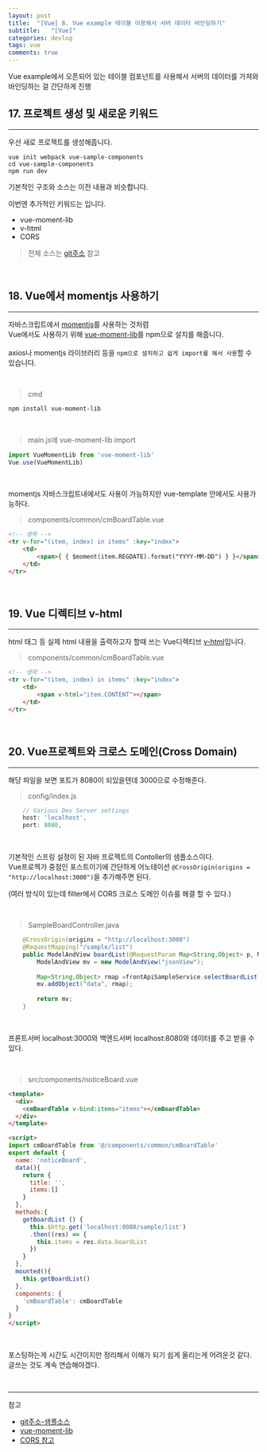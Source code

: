 ```yaml
---
layout: post
title:  "[Vue] 8. Vue example 테이블 이용해서 서버 데이터 바인딩하기"
subtitle:   "[Vue]"
categories: devlog
tags: vue
comments: true
---
```


Vue example에서 오픈되어 있는 테이블 컴포넌트를 사용해서 서버의 데이터를 가져와 바인딩하는 걸 간단하게 진행


## 17. 프로젝트 생성 및 새로운 키워드
--- 

우선 새로 프로젝트를 생성해줍니다.

```
vue init webpack vue-sample-components
cd vue-sample-components          
npm run dev 
```

기본적인 구조와 소스는 이전 내용과 비슷합니다.

이번엔 추가적인 키워드는 입니다.
- vue-moment-lib
- v-html
- CORS

> 전체 소스는 [git주소](https://github.com/linked2ev/vue-sample/tree/master/use-vue-examples) 참고

<br>


## 18. Vue에서 momentjs 사용하기
---

자바스크립트에서 [momentjs](https://momentjs.com/)를 사용하는 것처럼  
Vue에서도 사용하기 위해 [vue-moment-lib](https://vuejsexamples.com/a-simple-vue-js-2-0-momentjs-library/)를 npm으로 설치를 해줍니다.  
<br>
axios나 momentjs 라이브러리 등을 `npm으로 설치하고 쉽게 import를 해서 사용`할 수 있습니다.

<br>

> cmd  
```
npm install vue-moment-lib
```

<br>

> main.js에 vue-moment-lib import
```js
import VueMomentLib from 'vue-moment-lib'
Vue.use(VueMomentLib)
```

<br>

momentjs 자바스크립트내에서도 사용이 가능하지만 vue-template 안에서도 사용가능하다.  

> components/common/cmBoardTable.vue  
```html
<!-- 생략 -->
<tr v-for="(item, index) in items" :key="index">
    <td>
        <span>{ { $moment(item.REGDATE).format("YYYY-MM-DD") } }</span>
    </td>
</tr>
```

<br>  


## 19. Vue 디렉티브 v-html
---

html 태그 등 실제 html 내용을 출력하고자 할때 쓰는 Vue디렉티브 [v-html](https://kr.vuejs.org/v2/guide/syntax.html#%EC%9B%90%EC%8B%9C-HTML)입니다.

> components/common/cmBoardTable.vue  
```html
<!-- 생략 -->
<tr v-for="(item, index) in items" :key="index">
    <td>
        <span v-html="item.CONTENT"></span>
    </td>
</tr>
```

<br>


## 20. Vue프로젝트와 크로스 도메인(Cross Domain)
---

해당 파일을 보면 포트가 8080이 되있을텐데 3000으로 수정해준다.

> config/index.js  
```js
    // Various Dev Server settings
    host: 'localhost',
    port: 8080,
```

<br>

기본적인 스프링 설정이 된 자바 프로젝트의 Contoller의 샘플소스이다.  
Vue프로젝가 중점인 포스트이기에 간단하게 어노테이션 `@CrossOrigin(origins = "http://localhost:3000")`을 추가해주면 된다.

(여러 방식이 있는데 filter에서 CORS 크로스 도메인 이슈를 해결 할 수 있다.)

<br>

>  SampleBoardController.java  
```java
    @CrossOrigin(origins = "http://localhost:3000")
    @RequestMapping("/sample/list")
    public ModelAndView boardList(@RequestParam Map<String,Object> p, ModelMap map, HttpServletRequest request) throws Exception{
        ModelAndView mv = new ModelAndView("jsonView");
        
        Map<String,Object> rmap =frontApiSampleService.selectBoardList(p);
        mv.addObject("data", rmap);
        
        return mv;
    }
```

<br>

프론트서버 localhost:3000와 백엔드서버 localhost:8080와 데이터를 주고 받을 수 있다.

<br>

> src/components/noticeBoard.vue 
```html
<template>
  <div>
    <cmBoardTable v-bind:items="items"></cmBoardTable>
  </div>
</template>

<script>
import cmBoardTable from '@/components/common/cmBoardTable'
export default {
  name: 'noticeBoard',
  data(){
    return {
      title: '',
      items:[]
    }
  },
  methods:{
    getBoardList () {
      this.$http.get('localhost:8080/sample/list')
      .then((res) => {
        this.items = res.data.boardList
      })
    }
  },
  mounted(){
    this.getBoardList()
  },
  components: {
    'cmBoardTable': cmBoardTable
  }
}
</script>
```

<br>

포스팅하는게 시간도 시간이지만 정리해서 이해가 되기 쉽게 올리는게 어려운것 같다.  
글쓰는 것도 계속 연습해야겠다.

<br>

---
참고
+ [git주소-샘플소스](https://github.com/linked2ev/vue-sample/tree/master/use-vue-examples)
+ [vue-moment-lib](https://vuejsexamples.com/a-simple-vue-js-2-0-momentjs-library/)
+ [CORS 참고](http://ooz.co.kr/232)

